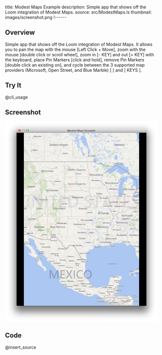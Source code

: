 title: Modest Maps Example
description: Simple app that shows off the Loom integration of Modest Maps.
source: src/ModestMaps.ls
thumbnail: images/screenshot.png
!------

## Overview
Simple app that shows off the Loom integration of Modest Maps.  It allows you to pan the map with the mouse [Left Click + Move], zoom with the mouse [double click or scroll wheel], zoom in [- KEY] and out [= KEY] with the keyboard, place Pin Markers [click and hold], remove Pin Markers [double click an existing on], and cycle between the 3 supported map providers (Microsoft, Open Street, and Blue Marble) [ [ and ] KEYS ].

## Try It
@cli_usage

## Screenshot
![Modest Maps Example Screenshot](images/screenshot.png)

## Code
@insert_source
